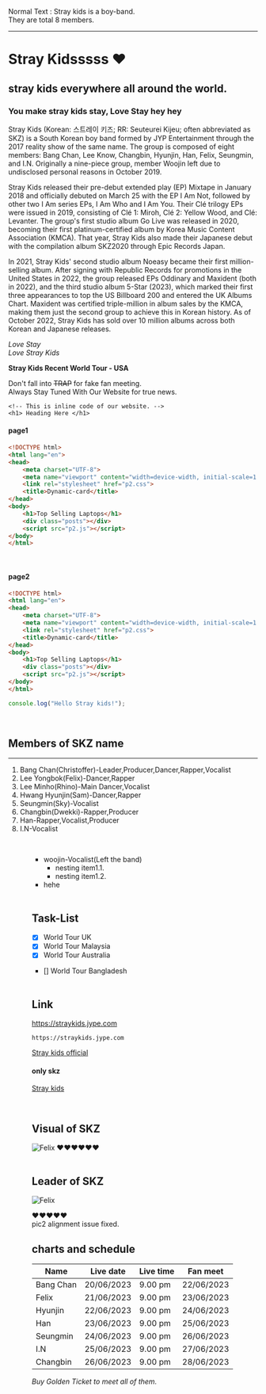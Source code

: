 <!-- how to make a comment -->
<!-- Normal text and new line -->
Normal Text : Stray kids is a boy-band.  
They are total 8 members.
<!-- horizontal rule -->
---
<!-- Heading -->
# Stray Kidsssss ❤️
## stray kids everywhere all around the world.
### You make stray kids stay, Love Stay hey hey 
<!-- paragraph -->
<p>Stray Kids (Korean: 스트레이 키즈; RR: Seuteurei Kijeu; often abbreviated as SKZ) is a South Korean boy band formed by JYP Entertainment through the 2017 reality show of the same name. The group is composed of eight members: Bang Chan, Lee Know, Changbin, Hyunjin, Han, Felix, Seungmin, and I.N. Originally a nine-piece group, member Woojin left due to undisclosed personal reasons in October 2019.

Stray Kids released their pre-debut extended play (EP) Mixtape in January 2018 and officially debuted on March 25 with the EP I Am Not, followed by other two I Am series EPs, I Am Who and I Am You. Their Clé trilogy EPs were issued in 2019, consisting of Clé 1: Miroh, Clé 2: Yellow Wood, and Clé: Levanter. The group's first studio album Go Live was released in 2020, becoming their first platinum-certified album by Korea Music Content Association (KMCA). That year, Stray Kids also made their Japanese debut with the compilation album SKZ2020 through Epic Records Japan.

In 2021, Stray Kids' second studio album Noeasy became their first million-selling album. After signing with Republic Records for promotions in the United States in 2022, the group released EPs Oddinary and Maxident (both in 2022), and the third studio album 5-Star (2023), which marked their first three appearances to top the US Billboard 200 and entered the UK Albums Chart. Maxident was certified triple-million in album sales by the KMCA, making them just the second group to achieve this in Korean history. As of October 2022, Stray Kids has sold over 10 million albums across both Korean and Japanese releases.</p>
<!-- Italic  -->
_Love Stay_  
<i>Love Stray Kids</i>
<!-- bold -->
__Stray Kids Recent World Tour - USA__
<!-- strike-through -->
Don't fall into ~~TRAP~~ for fake fan meeting.  
Always Stay Tuned With Our Website for true news.  
<!-- single line code -->

`<!-- This is inline code of our website. -->`   
`<h1> Heading Here </h1>` 

#### page1
<!-- multiple line code -->

```html
<!DOCTYPE html>
<html lang="en">
<head>
    <meta charset="UTF-8">
    <meta name="viewport" content="width=device-width, initial-scale=1.0">
    <link rel="stylesheet" href="p2.css">
    <title>Dynamic-card</title>
</head>
<body>
    <h1>Top Selling Laptops</h1>
    <div class="posts"></div>
    <script src="p2.js"></script>
</body>
</html>
```

<br>

#### page2

```html
<!DOCTYPE html>
<html lang="en">
<head>
    <meta charset="UTF-8">
    <meta name="viewport" content="width=device-width, initial-scale=1.0">
    <link rel="stylesheet" href="p2.css">
    <title>Dynamic-card</title>
</head>
<body>
    <h1>Top Selling Laptops</h1>
    <div class="posts"></div>
    <script src="p2.js"></script>
</body>
</html>
```

```javascript
console.log("Hello Stray kids!");
```

<br>

## Members of SKZ name 
___
<ol>
<li>Bang Chan(Christoffer)-Leader,Producer,Dancer,Rapper,Vocalist</li>
<li>Lee Yongbok(Felix)-Dancer,Rapper</li>
<li>Lee Minho(Rhino)-Main Dancer,Vocalist</li>
<li>Hwang Hyunjin(Sam)-Dancer,Rapper</li>
<li>Seungmin(Sky)-Vocalist</li>
<li>Changbin(Dwekki)-Rapper,Producer</li>
<li>Han-Rapper,Vocalist,Producer</li>
<li>I.N-Vocalist  </li>
<ol>  

  <br>

<!-- <ul>
<li>Woojin-Vocalist(Left the band)</li>
</ul> -->
- woojin-Vocalist(Left the band)
  - nesting item1.1.
  - nesting item1.2.
- hehe  
<!-- Task-list -->

<br>

## Task-List
- [x] World Tour UK
- [x] World Tour Malaysia
- [x] World Tour Australia
- [] World Tour Bangladesh

<!-- Link -->

<br>

## Link
<!-- Automatic Link -->
https://straykids.jype.com

<!-- Disable link -->
`https://straykids.jype.com`

<!-- Markdown-link -->
[Stray kids official](https://straykids.jype.com)  
#### only skz
[Stray kids][websitelink]

<!-- Images -->

<br>

## Visual of SKZ

<!-- ![felix](./images/skz2.png) -->
<img src="./images/skz2.png" title="Felix">
❤️❤️❤️❤️❤️❤️
<br><br>

## Leader of SKZ
<img src="./images/bang.jpg" title="Felix">

<!-- emoji from emojipedia.com -->

❤️❤️❤️❤️❤️
<br> pic2 alignment issue fixed.
<br>

<!-- Table -->

## charts and schedule

| Name | Live date | Live time | Fan meet |
|--------|-----------|----------|-----------|
| Bang Chan | 20/06/2023 | 9.00 pm | 22/06/2023 |
| Felix | 21/06/2023 | 9.00 pm | 23/06/2023 |
| Hyunjin | 22/06/2023 | 9.00 pm | 24/06/2023 |
| Han | 23/06/2023 | 9.00 pm | 25/06/2023 |
| Seungmin | 24/06/2023 | 9.00 pm | 26/06/2023 |
| I.N | 25/06/2023 | 9.00 pm | 27/06/2023 |
| Changbin | 26/06/2023 | 9.00 pm | 28/06/2023 |

_Buy Golden Ticket to meet all of them._




<!-- All link is here -->

[websitelink]: https://straykids.jype.com














